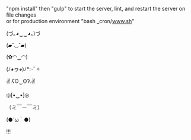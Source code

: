 "npm install" then "gulp" to start the server, lint, and restart the server on file changes  
or for production environment "bash _cron/www.sh"  
  
(づ｡◕‿‿◕｡)づ  
  
(▰˘◡˘▰)  
  
(✿◠‿◠)  
  
(ﾉ◕ヮ◕)ﾉ*:･ﾟ✧  
  
✌.ʕʘ‿ʘʔ.✌  
  
◎[▪‿▪]◎  
  
（ミ￣ー￣ミ）  
  
(●´ω｀●)  
  
!!!   